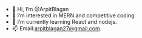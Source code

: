 - 👋 Hi, I’m @ArpitBlagan
- 👀 I’m interested in MERN and competitive coding.
- 🌱 I’m currently learning React and nodejs.
- 📫 Email:arpitblagan27@gmail.com.

<!---
ArpitBlagan/ArpitBlagan is a ✨ special ✨ repository because its `README.md` (this file) appears on your GitHub profile.
You can click the Preview link to take a look at your changes.
--->
